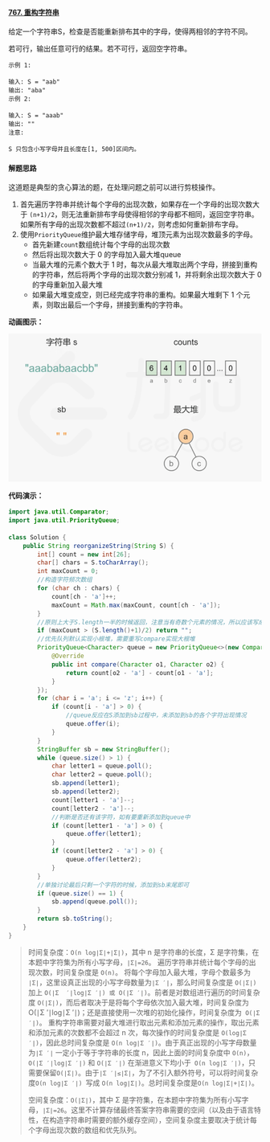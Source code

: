 #### [767. 重构字符串](https://leetcode-cn.com/problems/reorganize-string/)

给定一个字符串S，检查是否能重新排布其中的字母，使得两相邻的字符不同。

若可行，输出任意可行的结果。若不可行，返回空字符串。

```
示例 1:

输入: S = "aab"
输出: "aba"
示例 2:

输入: S = "aaab"
输出: ""
注意:

S 只包含小写字母并且长度在[1, 500]区间内。
```

#### 解题思路

这道题是典型的贪心算法的题，在处理问题之前可以进行剪枝操作。

1. 首先遍历字符串并统计每个字母的出现次数，如果存在一个字母的出现次数大于 `(n+1)/2`，则无法重新排布字母使得相邻的字母都不相同，返回空字符串。如果所有字母的出现次数都不超过`(n+1)/2`，则考虑如何重新排布字母。
2. 使用`PriorityQueue`维护最大堆存储字母，堆顶元素为出现次数最多的字母。
   - 首先新建`count`数组统计每个字母的出现次数
   - 然后将出现次数大于 0 的字母加入最大堆queue
   - 当最大堆的元素个数大于 1 时，每次从最大堆取出两个字母，拼接到重构的字符串，然后将两个字母的出现次数分别减 1，并将剩余出现次数大于 0 的字母重新加入最大堆
   - 如果最大堆变成空，则已经完成字符串的重构。如果最大堆剩下 1 个元素，则取出最后一个字母，拼接到重构的字符串。

**动画图示：**

![767](images/767.gif)

**代码演示：**

```java
import java.util.Comparator;
import java.util.PriorityQueue;

class Solution {
    public String reorganizeString(String S) {
        int[] count = new int[26];
        char[] chars = S.toCharArray();
        int maxCount = 0;
        //构造字符频次数组
        for (char ch : chars) {
            count[ch - 'a']++;
            maxCount = Math.max(maxCount, count[ch - 'a']);
        }
        //原则上大于S.length一半的时候返回，注意当有奇数个元素的情况，所以应该写成maxCount > (S.length()+1)/2
        if (maxCount > (S.length()+1)/2) return "";
        //优先队列默认实现小根堆，需要重写compare实现大根堆
        PriorityQueue<Character> queue = new PriorityQueue<>(new Comparator<Character>() {
            @Override
            public int compare(Character o1, Character o2) {
                return count[o2 - 'a'] - count[o1 - 'a'];
            }
        });
        for (char i = 'a'; i <= 'z'; i++) {
            if (count[i - 'a'] > 0) {
                //queue反应在S添加到sb过程中，未添加到sb的各个字符出现情况
                queue.offer(i);
            }
        }
        StringBuffer sb = new StringBuffer();
        while (queue.size() > 1) {
            char letter1 = queue.poll();
            char letter2 = queue.poll();
            sb.append(letter1);
            sb.append(letter2);
            count[letter1 - 'a']--;
            count[letter2 - 'a']--;
            //判断是否还有该字符，如有要重新添加到queue中
            if (count[letter1 - 'a'] > 0) {
                queue.offer(letter1);
            }
            if (count[letter2 - 'a'] > 0) {
                queue.offer(letter2);
            }
        }
        //单独讨论最后只剩一个字符的时候，添加到sb末尾即可
        if (queue.size() == 1) {
            sb.append(queue.poll());
        }
        return sb.toString();
    }
}
```

> 时间复杂度：`O(n log∣Σ∣+∣Σ∣)`，其中 n 是字符串的长度，Σ 是字符集，在本题中字符集为所有小写字母，`∣Σ∣=26`。
> 遍历字符串并统计每个字母的出现次数，时间复杂度是 `O(n)`。
> 将每个字母加入最大堆，字母个数最多为 `∣Σ∣`，这里设真正出现的小写字母数量为`∣Σ ′∣`，那么时间复杂度是 `O(∣Σ∣) `加上 `O(∣Σ 
> ′∣log∣Σ ′∣) 或 O(∣Σ ′∣)`。前者是对数组进行遍历的时间复杂度 `O(∣Σ∣)`，而后者取决于是将每个字母依次加入最大堆，时间复杂度为 O(∣Σ ′∣log∣Σ ′∣)；还是直接使用一次堆的初始化操作，时间复杂度为` O(∣Σ ′∣)`。
> 重构字符串需要对最大堆进行取出元素和添加元素的操作，取出元素和添加元素的次数都不会超过 n 次，每次操作的时间复杂度是 `O(log∣Σ ′∣)`，因此总时间复杂度是 `O(n log∣Σ ′∣)`。由于真正出现的小写字母数量为`∣Σ ′∣` 一定小于等于字符串的长度 n，因此上面的时间复杂度中 `O(n)`，`O(∣Σ ′∣log∣Σ ′∣)` 和 `O(∣Σ ′∣)` 在渐进意义下均小于` O(n log∣Σ ′∣)`，只需要保留`O(∣Σ∣)`。由于`∣Σ ′∣≤∣Σ∣`，为了不引入额外符号，可以将时间复杂度`O(n log∣Σ ′∣) `写成 `O(n log∣Σ∣)`。总时间复杂度是`O(n log∣Σ∣+∣Σ∣)`。
>
> 空间复杂度：`O(∣Σ∣)`，其中 Σ 是字符集，在本题中字符集为所有小写字母，`∣Σ∣=26`。这里不计算存储最终答案字符串需要的空间（以及由于语言特性，在构造字符串时需要的额外缓存空间），空间复杂度主要取决于统计每个字母出现次数的数组和优先队列。
>

